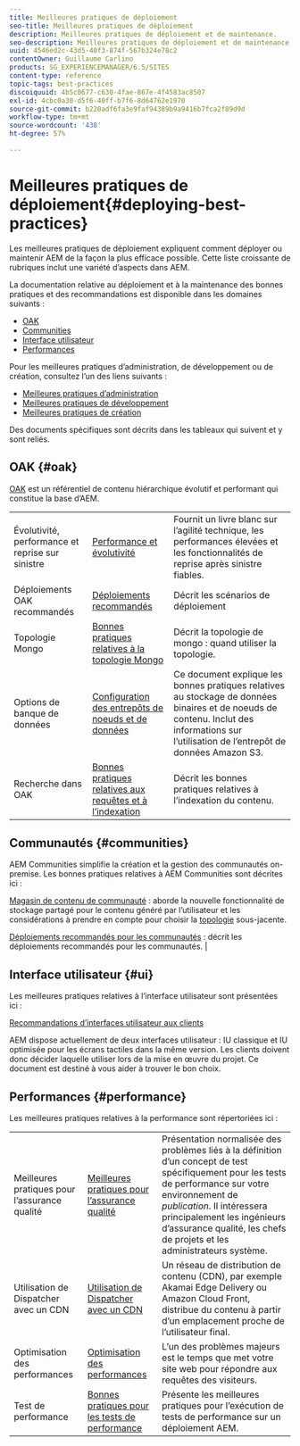 ```yaml
---
title: Meilleures pratiques de déploiement
seo-title: Meilleures pratiques de déploiement
description: Meilleures pratiques de déploiement et de maintenance.
seo-description: Meilleures pratiques de déploiement et de maintenance.
uuid: 4546ed2c-43d5-40f3-874f-567b324e78c2
contentOwner: Guillaume Carlino
products: SG_EXPERIENCEMANAGER/6.5/SITES
content-type: reference
topic-tags: best-practices
discoiquuid: 4b5c0677-c630-4fae-867e-4f4583ac8507
exl-id: 4cbc0a30-d5f6-40ff-b7f6-8d64762e1970
source-git-commit: b220adf6fa3e9faf94389b9a9416b7fca2f89d9d
workflow-type: tm+mt
source-wordcount: '438'
ht-degree: 57%

---
```


# Meilleures pratiques de déploiement{#deploying-best-practices}

Les meilleures pratiques de déploiement expliquent comment déployer ou maintenir AEM de la façon la plus efficace possible. Cette liste croissante de rubriques inclut une variété d’aspects dans AEM.

La documentation relative au déploiement et à la maintenance des bonnes pratiques et des recommandations est disponible dans les domaines suivants :

* [OAK](#oak)
* [Communities](#communities)
* [Interface utilisateur](#ui)
* [Performances](#performance)

Pour les meilleures pratiques d’administration, de développement ou de création, consultez l’un des liens suivants :

* [Meilleures pratiques d’administration](/help/sites-administering/administer-best-practices.md)
* [Meilleures pratiques de développement](/help/sites-developing/best-practices.md)
* [Meilleures pratiques de création](/help/sites-authoring/best-practices.md)

Des documents spécifiques sont décrits dans les tableaux qui suivent et y sont reliés.

## OAK {#oak}

[OAK](/help/sites-deploying/platform.md) est un référentiel de contenu hiérarchique évolutif et performant qui constitue la base d’AEM.

<table>
 <tbody>
  <tr>
   <td><p>Évolutivité, performance et reprise sur sinistre</p> </td>
   <td><a href="/help/sites-deploying/performance.md">Performance et évolutivité</a></td>
   <td>Fournit un livre blanc sur l’agilité technique, les performances élevées et les fonctionnalités de reprise après sinistre fiables.</td>
  </tr>
  <tr>
   <td>Déploiements OAK recommandés</td>
   <td><a href="/help/sites-deploying/recommended-deploys.md">Déploiements recommandés</a></td>
   <td>Décrit les scénarios de déploiement</td>
  </tr>
  <tr>
   <td>Topologie Mongo</td>
   <td><a href="/help/sites-deploying/recommended-deploys.md">Bonnes pratiques relatives à la topologie Mongo</a></td>
   <td>Décrit la topologie de mongo : quand utiliser la topologie.</td>
  </tr>
  <tr>
   <td>Options de banque de données</td>
   <td><a href="/help/sites-deploying/data-store-config.md">Configuration des entrepôts de noeuds et de données</a></td>
   <td>Ce document explique les bonnes pratiques relatives au stockage de données binaires et de noeuds de contenu. Inclut des informations sur l’utilisation de l’entrepôt de données Amazon S3.</td>
  </tr>
  <tr>
   <td>Recherche dans OAK</td>
   <td><a href="/help/sites-deploying/best-practices-for-queries-and-indexing.md">Bonnes pratiques relatives aux requêtes et à l’indexation</a><br /> </td>
   <td>Décrit les bonnes pratiques relatives à l’indexation du contenu.</td>
  </tr>
 </tbody>
</table>

## Communautés {#communities}

AEM Communities simplifie la création et la gestion des communautés on-premise. Les bonnes pratiques relatives à AEM Communities sont décrites ici :

[Magasin de contenu de communauté](/help/communities/working-with-srp.md)  : aborde la nouvelle fonctionnalité de stockage partagé pour le contenu généré par l’utilisateur et les considérations à prendre en compte pour choisir la  [topologie](/help/communities/topologies.md) sous-jacente.

[Déploiements recommandés pour les communautés](/help/sites-deploying/recommended-deploys.md#considerations-for-aem-communities)  : décrit les déploiements recommandés pour les communautés. |

## Interface utilisateur {#ui}

Les meilleures pratiques relatives à l’interface utilisateur sont présentées ici :

[Recommandations d’interfaces utilisateur aux clients](/help/sites-deploying/ui-recommendations.md)

AEM dispose actuellement de deux interfaces utilisateur : IU classique et IU optimisée pour les écrans tactiles dans la même version. Les clients doivent donc décider laquelle utiliser lors de la mise en œuvre du projet. Ce document est destiné à vous aider à trouver le bon choix.

## Performances {#performance}

Les meilleures pratiques relatives à la performance sont répertoriées ici :

<table>
 <tbody>
  <tr>
   <td>Meilleures pratiques pour l’assurance qualité</td>
   <td><a href="/help/sites-deploying/configuring-performance.md#best-practices-for-quality-assurance">Meilleures pratiques pour l’assurance qualité</a></td>
   <td>Présentation normalisée des problèmes liés à la définition d’un concept de test spécifiquement pour les tests de performance sur votre environnement de <em>publication</em>. Il intéressera principalement les ingénieurs d’assurance qualité, les chefs de projets et les administrateurs système.</td>
  </tr>
  <tr>
   <td>Utilisation de Dispatcher avec un CDN </td>
   <td><a href="https://helpx.adobe.com/experience-manager/dispatcher/using/dispatcher.html#using-dispatcher-with-a-cdn">Utilisation de Dispatcher avec un CDN </a></td>
   <td>Un réseau de distribution de contenu (CDN), par exemple Akamai Edge Delivery ou Amazon Cloud Front, distribue du contenu à partir d’un emplacement proche de l’utilisateur final.</td>
  </tr>
  <tr>
   <td>Optimisation des performances</td>
   <td><a href="/help/sites-deploying/configuring-performance.md">Optimisation des performances</a></td>
   <td>L’un des problèmes majeurs est le temps que met votre site web pour répondre aux requêtes des visiteurs.</td>
  </tr>
  <tr>
   <td>Test de performance</td>
   <td><a href="/help/sites-deploying/best-practices-for-performance-testing.md">Bonnes pratiques pour les tests de performance</a></td>
   <td>Présente les meilleures pratiques pour l’exécution de tests de performance sur un déploiement AEM.<br /> </td>
  </tr>
 </tbody>
</table>
